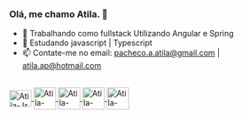 ### Olá, me chamo Atila. 👋

- 🔭 Trabalhando como fullstack Utilizando Angular e Spring
- 🌱 Estudando javascript | Typescript
- 📫 Contate-me no email: pacheco.a.atila@gmail.com | atila.ap@hotmail.com

<div>
  <a href="https://github.com/atilaap">
<!--   <img heigth="180em" src="https://github-readme-stats.vercel.app/api?username=atilaap&show_icons=true&theme=dracula&include_all_commits=true&count_private=true"/> -->
<!--   <img heigth="180e," src="https://github-readme-stats.vercel.app/api/top-langs/?username=atilaap&layout=compact&langs_count=16&theme=dracula"/> -->
</div>

<div style="display: inline_block"><br>
  <img align="center" alt="Atila-Js" height="30" width="40" src="https://cdn.jsdelivr.net/gh/devicons/devicon/icons/javascript/javascript-original.svg">
  <img align="center" alt="Atila-Angular" height="40" width="40" src="https://cdn.jsdelivr.net/gh/devicons/devicon/icons/angularjs/angularjs-original.svg">
  <img align="center" alt="Atila-Java" height="40" width="40" src="https://cdn.jsdelivr.net/gh/devicons/devicon/icons/java/java-original.svg">
  <img align="center" alt="Atila-Postgresql" height="40" width="40" src="https://cdn.jsdelivr.net/gh/devicons/devicon/icons/postgresql/postgresql-original.svg">
  <img align="center" alt="Atila-HTML" height="40" width="40" src="https://cdn.jsdelivr.net/gh/devicons/devicon/icons/html5/html5-original.svg">
</div>

##

<!-- ![Snake animation](https://github.com/atilaap/atilaap/blob/output/github-contribution-grid-snake.svg) -->
